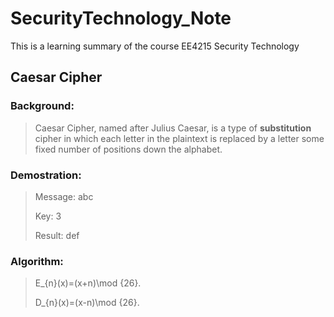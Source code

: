 # SecurityTechnology_Note
This is a learning summary of the course EE4215 Security Technology

## Caesar Cipher
### Background:
> Caesar Cipher, named after Julius Caesar, is a type of **substitution** cipher in which each letter in the plaintext is replaced by a letter some fixed number of positions down the alphabet.
### Demostration:
> Message: abc
>
> Key: 3
>
> Result: def
### Algorithm:
> E_{n}(x)=(x+n)\mod {26}.
>
> D_{n}(x)=(x-n)\mod {26}.
